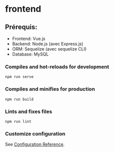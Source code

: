 # frontend

## Prérequis:
- Frontend: Vue.js
- Backend: Node.js (avec Express.js)
- ORM: Sequelize (avec sequelize CLI)
- Database: MySQL

### Compiles and hot-reloads for development
```
npm run serve
```

### Compiles and minifies for production
```
npm run build
```

### Lints and fixes files
```
npm run lint
```

### Customize configuration
See [Configuration Reference](https://cli.vuejs.org/config/).
